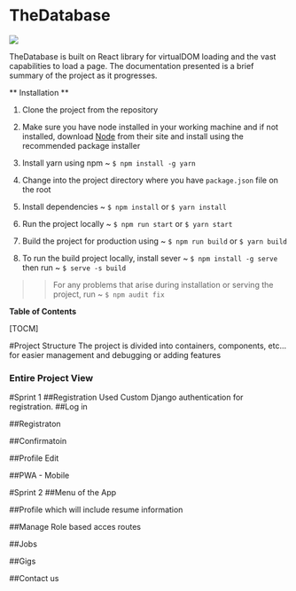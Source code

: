 # TheDatabase

![](https://thedatabase.co.ke/static/assets/img/brand/dblogo.png)

TheDatabase is built on React library for virtualDOM loading and the vast capabilities to load a page. The documentation presented is a brief summary of the project as it progresses.

** Installation **

1. Clone the project from the repository

2. Make sure you have node installed in your working machine and if not installed, download [Node](https://nodejs.org/) from their site and install using the recommended package installer

3. Install yarn using npm ~ `$ npm install -g yarn`
4. Change into the project directory where you have `package.json` file on the root

5. Install dependencies ~ `$ npm install` or `$ yarn install`
6. Run the project locally ~ `$ npm run start` or `$ yarn start`

7. Build the project for production using ~ `$ npm run build` or `$ yarn build`

8. To run the build project locally, install sever ~ `$ npm install -g serve` then run ~ `$ serve -s build`

> > For any problems that arise during installation or serving the project, run ~
> > `$ npm audit fix`

**Table of Contents**

[TOCM]

#Project Structure
The project is divided into containers, components, etc... for easier management and debugging or adding features

### Entire Project View

#Sprint 1
##Registration
Used Custom Django authentication for registration.
##Log in

##Registraton

##Confirmatoin

##Profile Edit

##PWA - Mobile

#Sprint 2
##Menu of the App

##Profile which will include resume information

##Manage Role based acces routes

##Jobs

##Gigs

##Contact us
